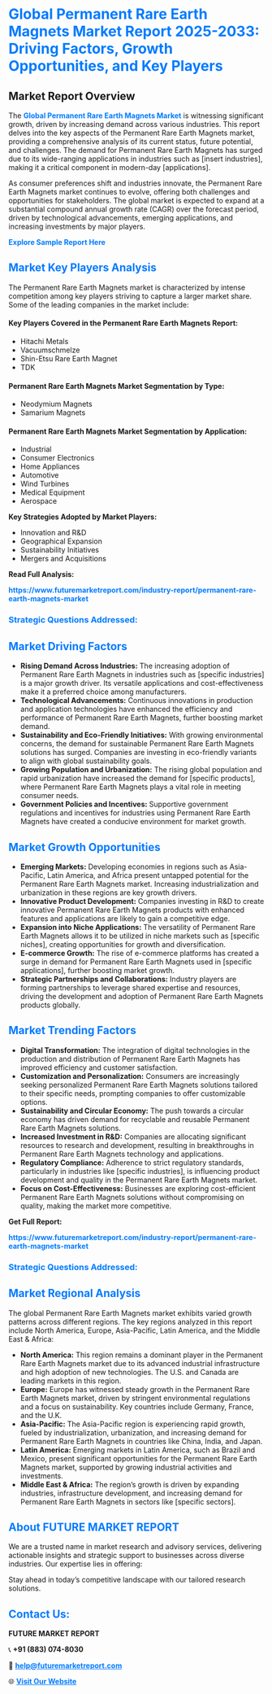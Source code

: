 <h1 style="color: #007BFF;">Global Permanent Rare Earth Magnets Market Report 2025-2033: Driving Factors, Growth Opportunities, and Key Players</h1>

<section id="overview">
<h2>Market Report Overview</h2>
<p>The <a href="https://www.futuremarketreport.com/industry-report/permanent-rare-earth-magnets-market" style="color: #007BFF; text-decoration: none;"><strong>Global Permanent Rare Earth Magnets Market</strong></a> is witnessing significant growth, driven by increasing demand across various industries. This report delves into the key aspects of the Permanent Rare Earth Magnets market, providing a comprehensive analysis of its current status, future potential, and challenges. The demand for Permanent Rare Earth Magnets has surged due to its wide-ranging applications in industries such as [insert industries], making it a critical component in modern-day [applications].</p>
<p>As consumer preferences shift and industries innovate, the Permanent Rare Earth Magnets market continues to evolve, offering both challenges and opportunities for stakeholders. The global market is expected to expand at a substantial compound annual growth rate (CAGR) over the forecast period, driven by technological advancements, emerging applications, and increasing investments by major players.</p>
</section>

<section id="overview">
<p><a href="https://www.futuremarketreport.com/request-sample/reportId=83244" style="color: #007BFF; text-decoration: none;"><strong>Explore Sample Report Here</strong></a></p>
</section>

<section id="key-players">
<h2 style="color: #007BFF;">Market Key Players Analysis</h2>
<p>The Permanent Rare Earth Magnets market is characterized by intense competition among key players striving to capture a larger market share. Some of the leading companies in the market include:</p>
<h4>Key Players Covered in the Permanent Rare Earth Magnets Report:</h4>
<ul><li>Hitachi Metals</li><li>Vacuumschmelze</li><li>Shin-Etsu Rare Earth Magnet</li><li>TDK</li></ul>
<h4>Permanent Rare Earth Magnets Market Segmentation by Type:</h4>
<ul><li>Neodymium Magnets</li><li>Samarium Magnets</li></ul>

<h4>Permanent Rare Earth Magnets Market Segmentation by Application:</h4>
<ul><li>Industrial</li><li>Consumer Electronics</li><li>Home Appliances</li><li>Automotive</li><li>Wind Turbines</li><li>Medical Equipment</li><li>Aerospace</li></ul>
<p><strong>Key Strategies Adopted by Market Players:</strong></p>
<ul>
<li>Innovation and R&D</li>
<li>Geographical Expansion</li>
<li>Sustainability Initiatives</li>
<li>Mergers and Acquisitions</li>
</ul>
</section>

<section>
<p><strong>Read Full Analysis: </strong></p><a href="https://www.futuremarketreport.com/industry-report/permanent-rare-earth-magnets-market" style="color: #007BFF; text-decoration: none;"><strong>https://www.futuremarketreport.com/industry-report/permanent-rare-earth-magnets-market</strong></a>
<h3 style="color: #007BFF;">Strategic Questions Addressed:</h3>
</section>

<section id="driving-factors">
<h2 style="color: #007BFF;">Market Driving Factors</h2>
<ul>
<li><strong>Rising Demand Across Industries:</strong> The increasing adoption of Permanent Rare Earth Magnets in industries such as [specific industries] is a major growth driver. Its versatile applications and cost-effectiveness make it a preferred choice among manufacturers.</li>
<li><strong>Technological Advancements:</strong> Continuous innovations in production and application technologies have enhanced the efficiency and performance of Permanent Rare Earth Magnets, further boosting market demand.</li>
<li><strong>Sustainability and Eco-Friendly Initiatives:</strong> With growing environmental concerns, the demand for sustainable Permanent Rare Earth Magnets solutions has surged. Companies are investing in eco-friendly variants to align with global sustainability goals.</li>
<li><strong>Growing Population and Urbanization:</strong> The rising global population and rapid urbanization have increased the demand for [specific products], where Permanent Rare Earth Magnets plays a vital role in meeting consumer needs.</li>
<li><strong>Government Policies and Incentives:</strong> Supportive government regulations and incentives for industries using Permanent Rare Earth Magnets have created a conducive environment for market growth.</li>
</ul>
</section>

<section id="growth-opportunities">
<h2 style="color: #007BFF;">Market Growth Opportunities</h2>
<ul>
<li><strong>Emerging Markets:</strong> Developing economies in regions such as Asia-Pacific, Latin America, and Africa present untapped potential for the Permanent Rare Earth Magnets market. Increasing industrialization and urbanization in these regions are key growth drivers.</li>
<li><strong>Innovative Product Development:</strong> Companies investing in R&D to create innovative Permanent Rare Earth Magnets products with enhanced features and applications are likely to gain a competitive edge.</li>
<li><strong>Expansion into Niche Applications:</strong> The versatility of Permanent Rare Earth Magnets allows it to be utilized in niche markets such as [specific niches], creating opportunities for growth and diversification.</li>
<li><strong>E-commerce Growth:</strong> The rise of e-commerce platforms has created a surge in demand for Permanent Rare Earth Magnets used in [specific applications], further boosting market growth.</li>
<li><strong>Strategic Partnerships and Collaborations:</strong> Industry players are forming partnerships to leverage shared expertise and resources, driving the development and adoption of Permanent Rare Earth Magnets products globally.</li>
</ul>
</section>

<section id="trending-factors">
<h2 style="color: #007BFF;">Market Trending Factors</h2>
<ul>
<li><strong>Digital Transformation:</strong> The integration of digital technologies in the production and distribution of Permanent Rare Earth Magnets has improved efficiency and customer satisfaction.</li>
<li><strong>Customization and Personalization:</strong> Consumers are increasingly seeking personalized Permanent Rare Earth Magnets solutions tailored to their specific needs, prompting companies to offer customizable options.</li>
<li><strong>Sustainability and Circular Economy:</strong> The push towards a circular economy has driven demand for recyclable and reusable Permanent Rare Earth Magnets solutions.</li>
<li><strong>Increased Investment in R&D:</strong> Companies are allocating significant resources to research and development, resulting in breakthroughs in Permanent Rare Earth Magnets technology and applications.</li>
<li><strong>Regulatory Compliance:</strong> Adherence to strict regulatory standards, particularly in industries like [specific industries], is influencing product development and quality in the Permanent Rare Earth Magnets market.</li>
<li><strong>Focus on Cost-Effectiveness:</strong> Businesses are exploring cost-efficient Permanent Rare Earth Magnets solutions without compromising on quality, making the market more competitive.</li>
</ul>
</section>

<section>
<p><strong>Get Full Report: </strong></p><a href="https://www.futuremarketreport.com/industry-report/permanent-rare-earth-magnets-market" style="color: #007BFF; text-decoration: none;"><strong>https://www.futuremarketreport.com/industry-report/permanent-rare-earth-magnets-market</strong></a>
<h3 style="color: #007BFF;">Strategic Questions Addressed:</h3>
</section>


<section id="regional-analysis">
<h2 style="color: #007BFF;">Market Regional Analysis</h2>
<p>The global Permanent Rare Earth Magnets market exhibits varied growth patterns across different regions. The key regions analyzed in this report include North America, Europe, Asia-Pacific, Latin America, and the Middle East & Africa:</p>
<ul>
<li><strong>North America:</strong> This region remains a dominant player in the Permanent Rare Earth Magnets market due to its advanced industrial infrastructure and high adoption of new technologies. The U.S. and Canada are leading markets in this region.</li>
<li><strong>Europe:</strong> Europe has witnessed steady growth in the Permanent Rare Earth Magnets market, driven by stringent environmental regulations and a focus on sustainability. Key countries include Germany, France, and the U.K.</li>
<li><strong>Asia-Pacific:</strong> The Asia-Pacific region is experiencing rapid growth, fueled by industrialization, urbanization, and increasing demand for Permanent Rare Earth Magnets in countries like China, India, and Japan.</li>
<li><strong>Latin America:</strong> Emerging markets in Latin America, such as Brazil and Mexico, present significant opportunities for the Permanent Rare Earth Magnets market, supported by growing industrial activities and investments.</li>
<li><strong>Middle East & Africa:</strong> The region’s growth is driven by expanding industries, infrastructure development, and increasing demand for Permanent Rare Earth Magnets in sectors like [specific sectors].</li>
</ul>
</section>

<footer>
<h2 style="color: #007BFF;">About FUTURE MARKET REPORT</h2>
<p>We are a trusted name in market research and advisory services, delivering actionable insights and strategic support to businesses across diverse industries. Our expertise lies in offering:</p>

<p>Stay ahead in today’s competitive landscape with our tailored research solutions.</p>

<h2 style="color: #007BFF;">Contact Us:</h2>
<p><strong>FUTURE MARKET REPORT</strong></p>
<p>📞 <strong>+91 (883) 074-8030</strong></p>
<p>📧 <strong><a href="mailto:help@futuremarketreport.com" style="color: #007BFF;">help@futuremarketreport.com</a></strong></p>
<p>🌐 <strong><a href="https://www.futuremarketreport.com/" style="color: #007BFF;">Visit Our Website</a></strong></p>
</footer>